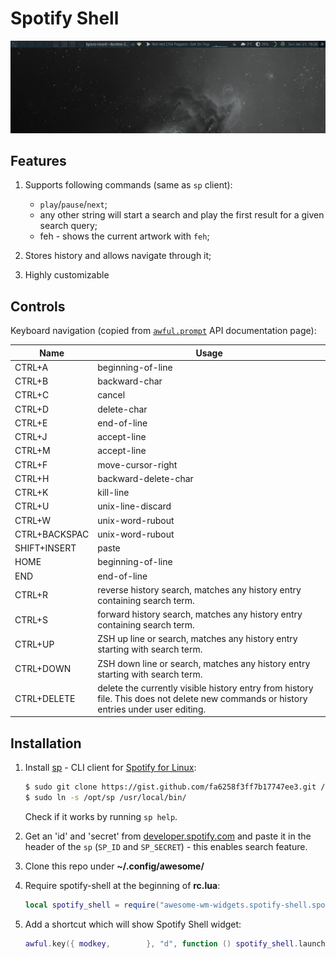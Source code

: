 # Spotify Shell


![demo](./demo.gif)

## Features

1. Supports following commands (same as `sp` client):
    - `play`/`pause`/`next`;
    - any other string will start a search and play the first result for a given search query;
    - feh - shows the current artwork with `feh`;

1. Stores history and allows navigate through it;

1. Highly customizable

## Controls

Keyboard navigation (copied from [`awful.prompt`](https://awesomewm.org/doc/api/libraries/awful.prompt.html) API documentation page):

| Name | Usage |
|---|---|
| CTRL+A | beginning-of-line |
| CTRL+B | backward-char |
| CTRL+C | cancel |
| CTRL+D | delete-char |
| CTRL+E | end-of-line |
| CTRL+J | accept-line |
| CTRL+M | accept-line |
| CTRL+F | move-cursor-right |
| CTRL+H | backward-delete-char |
| CTRL+K | kill-line |
| CTRL+U | unix-line-discard |
| CTRL+W | unix-word-rubout |
| CTRL+BACKSPAC | unix-word-rubout |
| SHIFT+INSERT | paste |
| HOME | beginning-of-line |
| END | end-of-line |
| CTRL+R | reverse history search, matches any history entry containing search term. |
| CTRL+S | forward history search, matches any history entry containing search term. |
| CTRL+UP | ZSH up line or search, matches any history entry starting with search term. |
| CTRL+DOWN | ZSH down line or search, matches any history entry starting with search term. |
| CTRL+DELETE | delete the currently visible history entry from history file. This does not delete new commands or history entries under user editing. |


## Installation

1. Install [sp](https://gist.github.com/streetturtle/fa6258f3ff7b17747ee3) - CLI client for [Spotify for Linux](https://www.spotify.com/ca-en/download/linux/):

    ```bash
    $ sudo git clone https://gist.github.com/fa6258f3ff7b17747ee3.git /opt/
    $ sudo ln -s /opt/sp /usr/local/bin/
    ```

    Check if it works by running `sp help`.

1. Get an 'id' and 'secret' from [developer.spotify.com](https://beta.developer.spotify.com/documentation/general/guides/app-settings/) and paste it in the header of the `sp` (`SP_ID` and `SP_SECRET`) - this enables search feature.

1. Clone this repo under **~/.config/awesome/**

1. Require spotify-shell at the beginning of **rc.lua**:

    ```lua
    local spotify_shell = require("awesome-wm-widgets.spotify-shell.spotify-shell")
    ```

1. Add a shortcut which will show Spotify Shell widget:

    ```lua
    awful.key({ modkey,        }, "d", function () spotify_shell.launch() end, {description = "spotify shell", group = "music"}),
    ```

